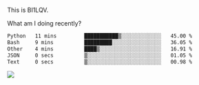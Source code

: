 This is BI1LQV.

What am I doing recently?

<!--START_SECTION:waka-->

```txt
Python   11 mins         ███████████▒░░░░░░░░░░░░░   45.00 %
Bash     9 mins          █████████░░░░░░░░░░░░░░░░   36.05 %
Other    4 mins          ████▒░░░░░░░░░░░░░░░░░░░░   16.91 %
JSON     0 secs          ▒░░░░░░░░░░░░░░░░░░░░░░░░   01.05 %
Text     0 secs          ▒░░░░░░░░░░░░░░░░░░░░░░░░   00.98 %
```

<!--END_SECTION:waka-->

<img src="https://github-readme-stats.vercel.app/api?username=bi1lqv&show_icons=true&count_private=true">
